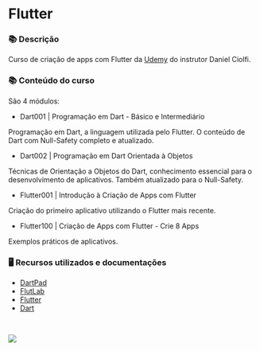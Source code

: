 # Flutter

### 📚  Descrição

Curso de criação de apps com Flutter da [Udemy](https://shortest.link/23qu) do instrutor Daniel Ciolfi.

### 📚 Conteúdo do curso

São 4 módulos:

- Dart001 | Programação em Dart - Básico e Intermediário

Programação em Dart, a linguagem utilizada pelo Flutter. O conteúdo de Dart com Null-Safety completo e atualizado.

- Dart002 | Programação em Dart Orientada à Objetos

Técnicas de Orientação a Objetos do Dart, conhecimento essencial para o desenvolvimento de aplicativos. Também atualizado para o Null-Safety.

- Flutter001 | Introdução à Criação de Apps com Flutter

Criação do primeiro aplicativo utilizando o Flutter mais recente.

- Flutter100 | Criação de Apps com Flutter - Crie 8 Apps

Exemplos práticos de aplicativos. 


### 🖥️  Recursos utilizados e documentações

- [DartPad](https://dartpad.dev/?null_safety=true)
- [FlutLab](https://flutlab.io/)
- [Flutter](https://flutter.dev/)
- [Dart](https://dart.dev/overview)

&nbsp;


<a href="https://www.linkedin.com/in/claudia-nogueira-dos-anjos-b71726215/" target="_blank">
        <img src="https://img.shields.io/badge/claudiaanjos-%230077B5.svg?&style=for-the-badge&logo=linkedin&logoColor=white&link=mailto:https://www.linkedin.com/in/claudia-nogueira-dos-anjos-093407180/">
</a>
